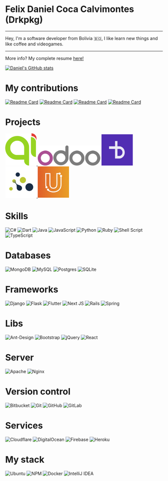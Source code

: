 <link rel="stylesheet" href="https://cdn.jsdelivr.net/gh/devicons/devicon@v2.12.0/devicon.min.css">

# Felix Daniel Coca Calvimontes (Drkpkg)

---

Hey, I'm a software developer from Bolivia 🇧🇴, I like learn new things and like coffee and videogames.

---

More info? My complete resume [here!](https://docs.google.com/document/d/165GVJKzdiyfHtffTyA29_LN2mrNM2pKTpYmqg_kvqW0/export?format=pdf)

[![Daniel's GitHub stats](https://github-readme-stats.vercel.app/api?username=drkpkg)](https://github.com/drkpkg/github-readme-stats)

# My contributions

[![Readme Card](https://github-readme-stats.vercel.app/api/pin/?username=drkpkg&repo=caesar-tax)](https://github.com/drkpkg/caesar-tax)
[![Readme Card](https://github-readme-stats.vercel.app/api/pin/?username=drkpkg&repo=spree_globalize)](https://github.com/drkpkg/spree_globalize)
[![Readme Card](https://github-readme-stats.vercel.app/api/pin/?username=drkpkg&repo=spree_multi_vendor)](https://github.com/drkpkg/spree_multi_vendor)
[![Readme Card](https://github-readme-stats.vercel.app/api/pin/?username=drkpkg&repo=numeric-analysis)](https://github.com/drkpkg/numeric-analysis)

# Projects

<a href="https://www.muniquilicura.cl" target="blank">
  <img src="images/quilicura.png" alt="Quilicura" width="100"/>
</a>
<img src="images/odoo.png" alt="Quilicura" width="200"/>
<a href="https://midud.com/" target="blank"><img src="images/dud.JPG" alt="Dud" width="100"/></a>
<a href="https://www.sintesis.com.bo/" target="blank">
  <img src="images/sintesis.png" alt="Sintesis" width="100"/>
</a>
<a href="https://uorkcity.com/" target="blank">
  <img src="images/uorkcity.jpg" alt="Uorkcity" width="100"/>
</a>

# Skills

![C#](https://img.shields.io/badge/c%23-%23239120.svg?style=for-the-badge&logo=c-sharp&logoColor=white)
![Dart](https://img.shields.io/badge/dart-%230175C2.svg?style=for-the-badge&logo=dart&logoColor=white)
![Java](https://img.shields.io/badge/java-%23ED8B00.svg?style=for-the-badge&logo=java&logoColor=white)
![JavaScript](https://img.shields.io/badge/javascript-%23323330.svg?style=for-the-badge&logo=javascript&logoColor=%23F7DF1E)
![Python](https://img.shields.io/badge/python-3670A0?style=for-the-badge&logo=python&logoColor=ffdd54)
![Ruby](https://img.shields.io/badge/ruby-%23CC342D.svg?style=for-the-badge&logo=ruby&logoColor=white)
![Shell Script](https://img.shields.io/badge/shell_script-%23121011.svg?style=for-the-badge&logo=gnu-bash&logoColor=white)
![TypeScript](https://img.shields.io/badge/typescript-%23007ACC.svg?style=for-the-badge&logo=typescript&logoColor=white)

# Databases 

![MongoDB](https://img.shields.io/badge/MongoDB-%234ea94b.svg?style=for-the-badge&logo=mongodb&logoColor=white)
![MySQL](https://img.shields.io/badge/mysql-%2300f.svg?style=for-the-badge&logo=mysql&logoColor=white)
![Postgres](https://img.shields.io/badge/postgres-%23316192.svg?style=for-the-badge&logo=postgresql&logoColor=white)
![SQLite](https://img.shields.io/badge/sqlite-%2307405e.svg?style=for-the-badge&logo=sqlite&logoColor=white)

# Frameworks

![Django](https://img.shields.io/badge/django-%23092E20.svg?style=for-the-badge&logo=django&logoColor=white)
![Flask](https://img.shields.io/badge/flask-%23000.svg?style=for-the-badge&logo=flask&logoColor=white)
![Flutter](https://img.shields.io/badge/Flutter-%2302569B.svg?style=for-the-badge&logo=Flutter&logoColor=white)
![Next JS](https://img.shields.io/badge/Next-black?style=for-the-badge&logo=next.js&logoColor=white)
![Rails](https://img.shields.io/badge/rails-%23CC0000.svg?style=for-the-badge&logo=ruby-on-rails&logoColor=white)
![Spring](https://img.shields.io/badge/spring-%236DB33F.svg?style=for-the-badge&logo=spring&logoColor=white)

# Libs

![Ant-Design](https://img.shields.io/badge/-AntDesign-%230170FE?style=for-the-badge&logo=ant-design&logoColor=white)
![Bootstrap](https://img.shields.io/badge/bootstrap-%23563D7C.svg?style=for-the-badge&logo=bootstrap&logoColor=white)
![jQuery](https://img.shields.io/badge/jquery-%230769AD.svg?style=for-the-badge&logo=jquery&logoColor=white)
![React](https://img.shields.io/badge/react-%2320232a.svg?style=for-the-badge&logo=react&logoColor=%2361DAFB)

# Server

![Apache](https://img.shields.io/badge/apache-%23D42029.svg?style=for-the-badge&logo=apache&logoColor=white)
![Nginx](https://img.shields.io/badge/nginx-%23009639.svg?style=for-the-badge&logo=nginx&logoColor=white)

# Version control

![Bitbucket](https://img.shields.io/badge/bitbucket-%230047B3.svg?style=for-the-badge&logo=bitbucket&logoColor=white)
![Git](https://img.shields.io/badge/git-%23F05033.svg?style=for-the-badge&logo=git&logoColor=white)
![GitHub](https://img.shields.io/badge/github-%23121011.svg?style=for-the-badge&logo=github&logoColor=white)
![GitLab](https://img.shields.io/badge/gitlab-%23181717.svg?style=for-the-badge&logo=gitlab&logoColor=white)

# Services

![Cloudflare](https://img.shields.io/badge/Cloudflare-F38020?style=for-the-badge&logo=Cloudflare&logoColor=white)
![DigitalOcean](https://img.shields.io/badge/DigitalOcean-%230167ff.svg?style=for-the-badge&logo=digitalOcean&logoColor=white)
![Firebase](https://img.shields.io/badge/firebase-%23039BE5.svg?style=for-the-badge&logo=firebase)
![Heroku](https://img.shields.io/badge/heroku-%23430098.svg?style=for-the-badge&logo=heroku&logoColor=white)

# My stack

![Ubuntu](https://img.shields.io/badge/Ubuntu-E95420?style=for-the-badge&logo=ubuntu&logoColor=white)
![NPM](https://img.shields.io/badge/NPM-%23000000.svg?style=for-the-badge&logo=npm&logoColor=white)
![Docker](https://img.shields.io/badge/docker-%230db7ed.svg?style=for-the-badge&logo=docker&logoColor=white)
![IntelliJ IDEA](https://img.shields.io/badge/IntelliJIDEA-000000.svg?style=for-the-badge&logo=intellij-idea&logoColor=white)